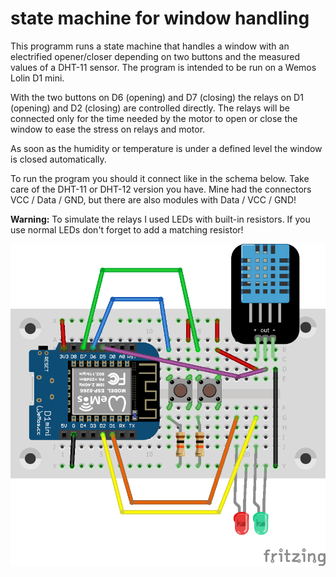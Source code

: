 # state machine for window handling

This programm runs a state machine that handles a window with an electrified
opener/closer depending on two buttons and the measured values of a DHT-11
sensor. The program is intended to be run on a Wemos Lolin D1 mini.

With the two buttons on D6 (opening) and D7 (closing) the relays on D1
(opening) and D2 (closing) are controlled directly. The relays will be
connected only for the time needed by the motor to open or close the window
to ease the stress on relays and motor.

As soon as the humidity or temperature is under a defined level the window is
closed automatically.

To run the program you should it connect like in the schema below. Take care
of the DHT-11 or DHT-12 version you have. Mine had the connectors
VCC / Data / GND, but there are also modules with Data / VCC / GND!

**Warning:** To simulate the relays I used LEDs with built-in resistors. If
you use normal LEDs don't forget to add a matching resistor!

![Connection schema for state_machine_1](Kippfenstersteuerung_proto1_Steckplatine.png)
